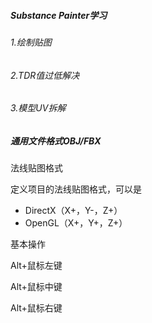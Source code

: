 ##### Substance Painter学习

###### 1.绘制贴图

###### 2.TDR值过低解决

###### 3.模型UV拆解

##### 通用文件格式OBJ/FBX

法线贴图格式

定义项目的法线贴图格式，可以是

- DirectX（X+，Y-，Z+）
- OpenGL（X+，Y+，Z+）

基本操作

Alt+鼠标左键

Alt+鼠标中键

Alt+鼠标右键
